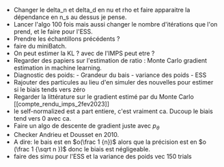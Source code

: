 - Changer le delta_n et delta_d en nu et rho et faire apparaitre la dépendance en n_s au dessus je pense. 
- Lancer l'algo 100 fois mais aussi changer le nombre d'itérations que l'on prend, et le faire pour l'ESS. 
- Prendre les échantillons précédents ? 
- faire du miniBatch. 
- On peut estimer la KL ? avec de l'IMPS peut etre ? 
- Regarder des papiers sur l'estimation de ratio : Monte Carlo gradient estimation in machine learning. 
- Diagnostic des poids: 
								- Grandeur du bais
								- variance des poids 
								- ESS 
- Rajouter des particules au lieu d'en simuler des nouvelles pour estimer si le biais tends vers zéro 
- Regarder la littérature sur le gradient estimé par du Monte Carlo
[[compte_rendu_imps_2fev2023]]
-  le self-normalized est a part entiere, c'est vraiment ca. Ducoup le biais tend vers 0 avec ca. 
- Faire un algo de descente de gradient juste avec $p_{\theta}$
- Checker Andrieu et Dousset en 2010. 
-   A dire: le bais est en $o(\frac 1 {n})$ alors que la précision est en $o (\frac 1 {\sqrt n })$ donc le biais est négligeable.  
- faire des simu pour l'ESS et la variance des poids vec 150 trials
